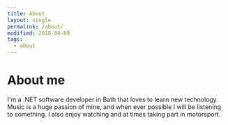 ```yaml
---
title: About
layout: single
permalink: /about/
modified: 2018-04-09
tags:
  - about
---
```


# About me

I'm a .NET software developer in Bath that loves to learn new technology. Music is a huge passion of mine, and when ever possible I will be listening to something. I also enjoy watching and at times taking part in motorsport. 

